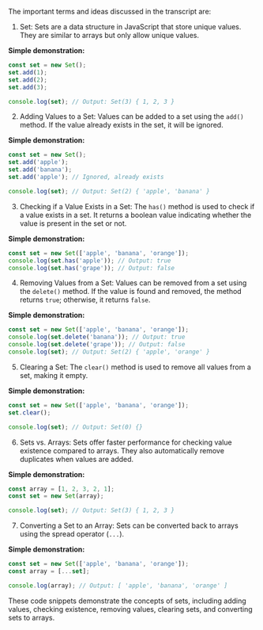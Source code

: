 The important terms and ideas discussed in the transcript are:

1. Set: Sets are a data structure in JavaScript that store unique values. They are similar to arrays but only allow unique values.

**Simple demonstration:**
```javascript
const set = new Set();
set.add(1);
set.add(2);
set.add(3);

console.log(set); // Output: Set(3) { 1, 2, 3 }
```

2. Adding Values to a Set: Values can be added to a set using the `add()` method. If the value already exists in the set, it will be ignored.

**Simple demonstration:**
```javascript
const set = new Set();
set.add('apple');
set.add('banana');
set.add('apple'); // Ignored, already exists

console.log(set); // Output: Set(2) { 'apple', 'banana' }
```

3. Checking if a Value Exists in a Set: The `has()` method is used to check if a value exists in a set. It returns a boolean value indicating whether the value is present in the set or not.

**Simple demonstration:**
```javascript
const set = new Set(['apple', 'banana', 'orange']);
console.log(set.has('apple')); // Output: true
console.log(set.has('grape')); // Output: false
```

4. Removing Values from a Set: Values can be removed from a set using the `delete()` method. If the value is found and removed, the method returns `true`; otherwise, it returns `false`.

**Simple demonstration:**
```javascript
const set = new Set(['apple', 'banana', 'orange']);
console.log(set.delete('banana')); // Output: true
console.log(set.delete('grape')); // Output: false
console.log(set); // Output: Set(2) { 'apple', 'orange' }
```

5. Clearing a Set: The `clear()` method is used to remove all values from a set, making it empty.

**Simple demonstration:**
```javascript
const set = new Set(['apple', 'banana', 'orange']);
set.clear();

console.log(set); // Output: Set(0) {}
```

6. Sets vs. Arrays: Sets offer faster performance for checking value existence compared to arrays. They also automatically remove duplicates when values are added.

**Simple demonstration:**
```javascript
const array = [1, 2, 3, 2, 1];
const set = new Set(array);

console.log(set); // Output: Set(3) { 1, 2, 3 }
```

7. Converting a Set to an Array: Sets can be converted back to arrays using the spread operator (`...`).

**Simple demonstration:**
```javascript
const set = new Set(['apple', 'banana', 'orange']);
const array = [...set];

console.log(array); // Output: [ 'apple', 'banana', 'orange' ]
```

These code snippets demonstrate the concepts of sets, including adding values, checking existence, removing values, clearing sets, and converting sets to arrays.